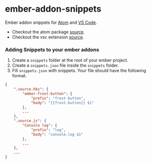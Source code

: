 # ember-addon-snippets

Ember addon snippets for [Atom](http://atom.io/) and [VS Code](http://code.visualstudio.com/).

* Checkout the atom package [source](https://github.com/ciena-blueplanet/ember-addon-snippets/tree/atom).
* Checkout the vsc extension [source](https://github.com/ciena-blueplanet/ember-addon-snippets/tree/vsc).

### Adding Snippets to your ember addons

1. Create a `snippets` folder at the root of your ember project.
2. Create a `snippets.json` file inside the `snippets` folder.
3. Fill `snippets.json` with snippets. Your file should have the following format.

```json
{
    ".source.hbs": {
        "ember-frost-button": {
            "prefix": "frost-button",
            "body": "{{frost-button}} $1"
        },
        ...
    },
    ".source.js": {
        "Console log": {
            "prefix": "log",
            "body": "console.log $1"
        },
        ...
    },
    ...
}
```


